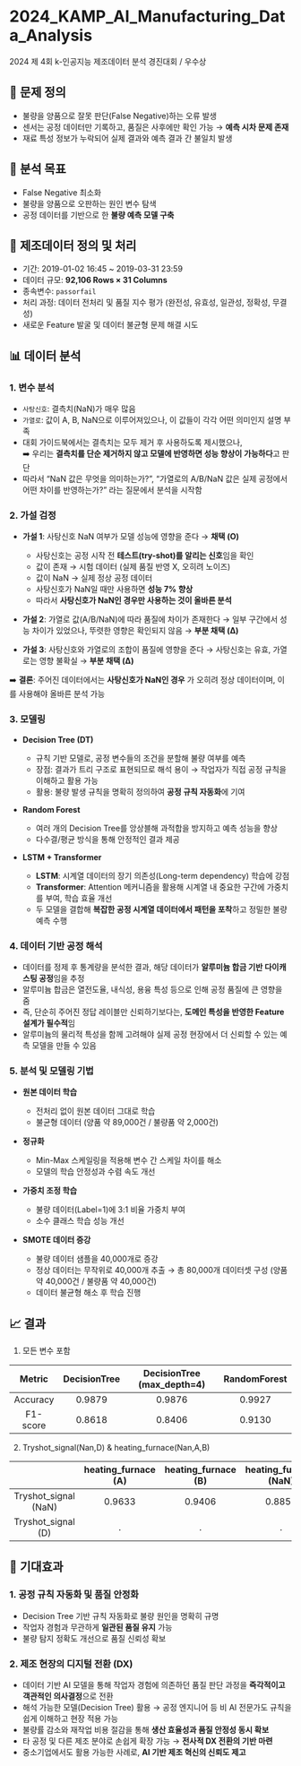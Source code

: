 # 2024_KAMP_AI_Manufacturing_Data_Analysis
2024 제 4회 k-인공지능 제조데이터 분석 경진대회 / 우수상

## 📌 문제 정의
- 불량을 양품으로 잘못 판단(False Negative)하는 오류 발생  
- 센서는 공정 데이터만 기록하고, 품질은 사후에만 확인 가능 → **예측 시차 문제 존재**  
- 재료 특성 정보가 누락되어 실제 결과와 예측 결과 간 불일치 발생  

## 🎯 분석 목표
- False Negative 최소화  
- 불량을 양품으로 오판하는 원인 변수 탐색  
- 공정 데이터를 기반으로 한 **불량 예측 모델 구축**

## 🔧 제조데이터 정의 및 처리
- 기간: 2019-01-02 16:45 ~ 2019-03-31 23:59  
- 데이터 규모: **92,106 Rows × 31 Columns**  
- 종속변수: `passorfail`  
- 처리 과정: 데이터 전처리 및 품질 지수 평가 (완전성, 유효성, 일관성, 정확성, 무결성)  
- 새로운 Feature 발굴 및 데이터 불균형 문제 해결 시도


## 📊 데이터 분석
### 1. **변수 분석**
   - `사탕신호`: 결측치(NaN)가 매우 많음  
   - `가열로`: 값이 A, B, NaN으로 이루어져있으나, 이 값들이 각각 어떤 의미인지 설명 부족  
   - 대회 가이드북에서는 결측치는 모두 제거 후 사용하도록 제시했으나,  
     ➡️ 우리는 **결측치를 단순 제거하지 않고 모델에 반영하면 성능 향상이 가능하다**고 판단  
   - 따라서 “NaN 값은 무엇을 의미하는가?”, “가열로의 A/B/NaN 값은 실제 공정에서 어떤 차이를 반영하는가?” 라는 질문에서 분석을 시작함
  
### 2. **가설 검정**
- **가설 1**: 사탕신호 NaN 여부가 모델 성능에 영향을 준다 → **채택 (O)**
    - 사탕신호는 공정 시작 전 **테스트(try-shot)를 알리는 신호**임을 확인  
    - 값이 존재 → 시험 데이터 (실제 품질 반영 X, 오히려 노이즈)  
    - 값이 NaN → 실제 정상 공정 데이터
    - 사탕신호가 NaN일 때만 사용하면 **성능 7% 향상**
    - 따라서 **사탕신호가 NaN인 경우만 사용하는 것이 올바른 분석**  

- **가설 2**: 가열로 값(A/B/NaN)에 따라 품질에 차이가 존재한다 → 일부 구간에서 성능 차이가 있었으나, 뚜렷한 영향은 확인되지 않음 → **부분 채택 (Δ)**  

- **가설 3**: 사탕신호와 가열로의 조합이 품질에 영향을 준다 → 사탕신호는 유효, 가열로는 영향 불확실 → **부분 채택 (Δ)**  

➡️ **결론**: 주어진 데이터에서는 **사탕신호가 NaN인 경우** 가 오히려 정상 데이터이며, 이를 사용해야 올바른 분석 가능

### 3. 모델링

- **Decision Tree (DT)**  
  - 규칙 기반 모델로, 공정 변수들의 조건을 분할해 불량 여부를 예측  
  - 장점: 결과가 트리 구조로 표현되므로 해석 용이 → 작업자가 직접 공정 규칙을 이해하고 활용 가능  
  - 활용: 불량 발생 규칙을 명확히 정의하여 **공정 규칙 자동화**에 기여  

- **Random Forest**  
  - 여러 개의 Decision Tree를 앙상블해 과적합을 방지하고 예측 성능을 향상  
  - 다수결/평균 방식을 통해 안정적인 결과 제공  

- **LSTM + Transformer**  
  - **LSTM**: 시계열 데이터의 장기 의존성(Long-term dependency) 학습에 강점  
  - **Transformer**: Attention 메커니즘을 활용해 시계열 내 중요한 구간에 가중치를 부여, 학습 효율 개선  
  - 두 모델을 결합해 **복잡한 공정 시계열 데이터에서 패턴을 포착**하고 정밀한 불량 예측 수행  

### 4. 데이터 기반 공정 해석
- 데이터를 정제 후 통계량을 분석한 결과, 해당 데이터가 **알루미늄 합금 기반 다이캐스팅 공정**임을 추정  
- 알루미늄 합금은 열전도율, 내식성, 용융 특성 등으로 인해 공정 품질에 큰 영향을 줌  
- 즉, 단순히 주어진 정답 레이블만 신뢰하기보다는, **도메인 특성을 반영한 Feature 설계가 필수적**임  
- 알루미늄의 물리적 특성을 함께 고려해야 실제 공정 현장에서 더 신뢰할 수 있는 예측 모델을 만들 수 있음


### 5. 분석 및 모델링 기법
- **원본 데이터 학습**  
   - 전처리 없이 원본 데이터 그대로 학습  
   - 불균형 데이터 (양품 약 89,000건 / 불량품 약 2,000건)  

- **정규화**  
   - Min-Max 스케일링을 적용해 변수 간 스케일 차이를 해소
   - 모델의 학습 안정성과 수렴 속도 개선

- **가중치 조정 학습**  
   - 불량 데이터(Label=1)에 3:1 비율 가중치 부여  
   - 소수 클래스 학습 성능 개선  

- **SMOTE 데이터 증강**  
   - 불량 데이터 샘플을 40,000개로 증강  
   - 정상 데이터는 무작위로 40,000개 추출 → 총 80,000개 데이터셋 구성 (양품 약 40,000건 / 불량품 약 40,000건)  
   - 데이터 불균형 해소 후 학습 진행 


## 📈 결과
1. 모든 변수 포함
   
| Metric    | DecisionTree | DecisionTree (max_depth=4) | RandomForest |
|:---------:|:------------:|:--------------------------:|:------------:|
| Accuracy  | 0.9879       | 0.9876                     | 0.9927       |
| F1-score  | 0.8618       | 0.8406                     | 0.9130       |

2. Tryshot_signal(Nan,D) & heating_furnace(Nan,A,B)
   
|                  | heating_furnace (A) | heating_furnace (B) | heating_furnace (NaN) |
|:----------------:|:-------------------:|:-------------------:|:---------------------:|
| Tryshot_signal (NaN) | 0.9633              | 0.9406              | 0.8853                |
| Tryshot_signal (D)   | .                   | .                   | .                     |


## 🚀 기대효과
### 1. 공정 규칙 자동화 및 품질 안정화
- Decision Tree 기반 규칙 자동화로 불량 원인을 명확히 규명  
- 작업자 경험과 무관하게 **일관된 품질 유지** 가능  
- 불량 탐지 정확도 개선으로 품질 신뢰성 확보

### 2. 제조 현장의 디지털 전환 (DX)
- 데이터 기반 AI 모델을 통해 작업자 경험에 의존하던 품질 판단 과정을 **즉각적이고 객관적인 의사결정**으로 전환  
- 해석 가능한 모델(Decision Tree) 활용 → 공정 엔지니어 등 비 AI 전문가도 규칙을 쉽게 이해하고 현장 적용 가능  
- 불량률 감소와 재작업 비용 절감을 통해 **생산 효율성과 품질 안정성 동시 확보**  
- 타 공정 및 다른 제조 분야로 손쉽게 확장 가능 → **전사적 DX 전환의 기반 마련**  
- 중소기업에서도 활용 가능한 사례로, **AI 기반 제조 혁신의 신뢰도 제고**
